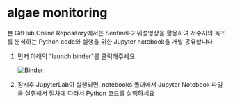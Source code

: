 # algae monitoring

본 GitHub Online Repository에서는 Sentinel-2 위성영상을 활용하여 저수지의 녹조를 분석하는 Python code와 실행을 위한 Jupyter notebook을 개발 공유합니다.

1. 먼저 아래의 "launch binder"를 클릭해주세요.

   [![Binder](https://mybinder.org/badge_logo.svg)](https://mybinder.org/v2/gh/DavidChoi76/algae_monitoring/main?filepath=sample.ipynb)

2. 잠시후 JupyterLab이 실행되면, notebooks 폴더에서 Jupyter Notebook 파일을 실행해서 절차에 따라서 Python 코드를 실행하세요
